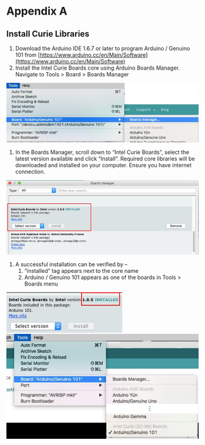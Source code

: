 # Appendix A

## Install Curie Libraries

1. Download the Arduino IDE 1.6.7 or later to program Arduino / Genuino 101 from [https://www.arduino.cc/en/Main/Software](https://www.arduino.cc/en/Main/Software)
2. Install the Intel Curie Boards core using Arduino Boards Manager. Navigate to Tools &gt; Board &gt; Boards Manager

![](../../../.gitbook/assets/a1-1.jpg)

1. In the Boards Manager, scroll down to “Intel Curie Boards”, select the latest version available and click “Install”. Required core libraries will be downloaded and installed on your computer. Ensure you have internet connection.

![](../../../.gitbook/assets/a1-2.jpg)

1. A successful installation can be verified by –
   1. “installed” tag appears next to the core name
   2. Arduino / Genuino 101 appears as one of the boards in Tools &gt; Boards menu

![](../../../.gitbook/assets/a1-3.jpg) ![](../../../.gitbook/assets/a1-4.jpg)


